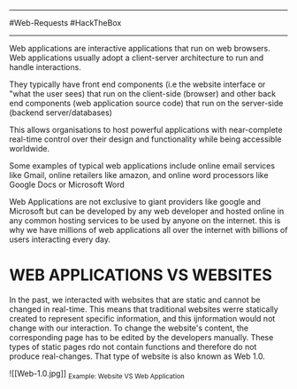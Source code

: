 
---

#Web-Requests 
#HackTheBox

---

Web applications are interactive applications that run on web browsers. Web applications usually adopt a client-server architecture to run and handle interactions. 

They typically have front end components (i.e the website interface or "what the user sees) that run on the client-side (browser) and other back end components (web application source code) that run on the server-side (backend server/databases)

This allows organisations to host powerful applications with near-complete real-time control over their design and functionality while being accessible worldwide.

Some examples of typical web applications include online email services like Gmail, online retailers like amazon, and online word processors like Google Docs or Microsoft Word

Web Applications are not exclusive to giant providers like google and Microsoft but can be developed by any web developer and hosted online in any common hosting services to be used by anyone on the internet. this is why we have millions of web applications all over the internet with billions of users interacting every day.

# WEB APPLICATIONS VS WEBSITES

In the past, we interacted with websites that are static and cannot be changed in real-time. This means that traditional websites werre statically created to represent specific information, and this ijnformation would not change with our interaction. To change the website's content, the corresponding page has to be edited by the developers manually. These types of static pages rdo not contain functions and therefore do not produce real-changes. That type of website is also known as Web 1.0.

![[Web-1.0.jpg]]
<sub>Example: Website VS Web Application</sub>

